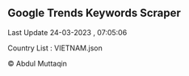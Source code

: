 

## Google Trends Keywords Scraper 
 
Last Update 24-03-2023 , 07:05:06

Country List :
VIETNAM.json



© Abdul Muttaqin 

